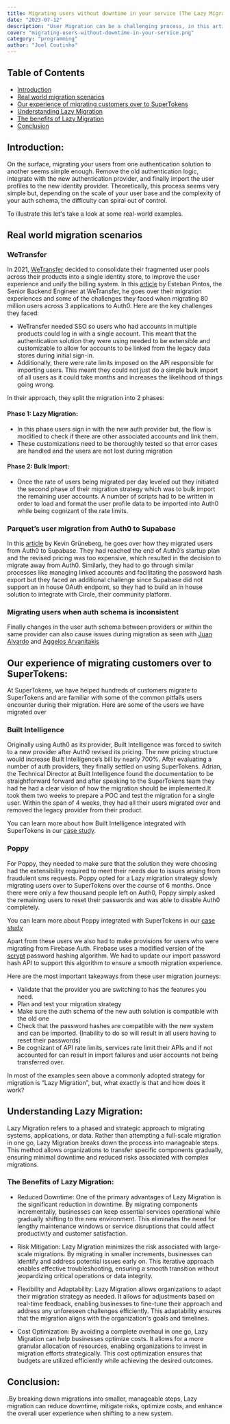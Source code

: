 ```yaml
---
title: Migrating users without downtime in your service (The Lazy Migration Strategy)
date: "2023-07-12"
description: "User Migration can be a challenging process, in this article we go over some user migration scenarios and break down the lazy migration strategy"
cover: "migrating-users-without-downtime-in-your-service.png"
category: "programming"
author: "Joel Coutinho"
---
```


## Table of Contents

- [Introduction](#introduction)
- [Real world migration scenarios](#real-world-migration-scenarios)
- [Our experience of migrating customers over to SuperTokens](#our-experience-of-migrating-customers-over-to-supertokens)
- [Understanding Lazy Migration](#understanding-lazy-migration)
- [The benefits of Lazy Migration](#the-benefits-of-lazy-migration)
- [Conclusion](#conclusion) 


## Introduction:

On the surface, migrating your users from one authentication solution to another seems simple enough. Remove the old authentication logic, integrate with the new authentication provider, and finally import the user profiles to the new identity provider. Theoretically, this process seems very simple but, depending on the scale of your user base and the complexity of your auth schema, the difficulty can spiral out of control.

To illustrate this let's take a look at some real-world examples.

## Real world migration scenarios

### WeTransfer

In 2021, [WeTransfer](https://wetransfer.com/) decided to consolidate their fragmented user pools across their products into a single identity store, to improve the user experience and unify the billing system. In this [article](https://wetransfer.com/engineering/migrating-millions-of-users-to-auth0-without-downtime/) by Esteban Pintos, the Senior Backend Engineer at WeTransfer, he goes over their migration experiences and some of the challenges they faced when migrating 80 million users across 3 applications to Auth0. Here are the key challenges they faced:

- WeTransfer needed SSO so users who had accounts in multiple products could log in with a single account. This meant that the authentication solution they were using needed to be extensible and customizable to allow for accounts to be linked from the legacy data stores during initial sign-in.
- Additionally, there were rate limits imposed on the APi responsible for importing users. This meant they could not just do a simple bulk import of all users as it could take months and increases the likelihood of things going wrong.

In  their approach, they split the migration into 2 phases:

#### Phase 1: Lazy Migration:
- In this phase users sign in with the new auth provider but, the flow is modified to check if there are other associated accounts and link them.
- These customizations need to be thoroughly tested so that error cases are handled and the users are not lost during migration
#### Phase 2: Bulk Import:
- Once the rate of users being migrated per day leveled out they initiated the second phase of their migration strategy which was to bulk import the remaining user accounts. A number of scripts had to be written in order to load and format the user profile data to be imported into Auth0 while being cognizant of the rate limits.

### Parquet’s user migration from Auth0 to Supabase
In this [article](https://kevcodez.medium.com/migrating-125-000-users-from-auth0-to-supabase-81c0568de307) by Kevin Grüneberg, he goes over how they migrated users from Auth0 to Supabase. They had reached the end of Auth0’s startup plan and the revised pricing was too expensive, which resulted in the decision to migrate away from Auth0. Similarly, they had to go through similar processes like managing linked accounts and facilitating the password hash export but they faced an additional challenge since Supabase did not support an in house OAuth endpoint, so they had to build an in house solution to integrate with Circle, their community platform.

### Migrating users when auth schema is inconsistent
Finally changes in the user auth schema between providers or within the same provider can also cause issues during migration as seen with [Juan Alvardo](https://twitter.com/Jalvarado91/status/1653740848889180164) and [Aggelos Arvanitakis](https://twitter.com/AggArvanitakis/status/1218429561404370944)


## Our experience of migrating customers over to SuperTokens:

At SuperTokens, we have helped hundreds of customers migrate to SuperTokens and are familiar with some of the common pitfalls users encounter during their migration. Here are some of the users we have migrated over

### Built Intelligence

Originally using Auth0 as its provider, Built Intelligence was forced to switch to a new provider after Auth0 revised its pricing. The new pricing structure would increase Built Intelligence’s bill by nearly 700%.  After evaluating a number of auth providers, they finally settled on using SuperTokens. Adrian, the Technical Director at Built Intelligence found the  documentation to be straightforward forward and after speaking to the SuperTokens team they had he had a clear vision of how the migration should be implemented.It took them two weeks to prepare a POC and test the migration for a single user. Within the span of 4 weeks, they had all their users migrated over and removed the legacy provider from their product.

You can learn more about how Built Intelligence integrated with SuperTokens in our [case study](https://supertokens.com/customers/builtintelligence).

### Poppy
For Poppy, they needed to make sure that the solution they were choosing had the extensibility required to meet their needs due to issues arising from fraudulent sms requests. Poppy opted for a Lazy migration strategy slowly migrating users over to SuperTokens over the course of 6 months. Once there were only a few thousand people left on Auth0, Poppy simply asked the remaining users to reset their passwords and was able to disable Auth0 completely.

You can learn more about Poppy integrated with SuperTokens in our [case study](https://supertokens.com/customers/poppy)


Apart from these users we also had to make provisions for users who were migrating from Firebase Auth. Firebase uses a modified version of the [scrypt](https://en.wikipedia.org/wiki/Scrypt) password hashing algorithm. We had to update our import password hash API to support this algorithm to ensure a smooth migration experience.

Here are the most important takeaways from these user migration journeys:

- Validate that the provider you are switching to has the features you need.
- Plan and test your migration strategy
- Make sure the auth schema of the new auth solution is compatible with the old one
- Check that the password hashes are compatible with the new system and can be imported. (Inability to do so will result in all users having to reset their passwords)
- Be cognizant of API rate limits, services rate limit their APIs and if not accounted for can result in import failures and user accounts not being transferred over.


In most of the examples seen above a commonly adopted strategy for migration is “Lazy Migration”, but, what exactly is that and how does it work?

## Understanding Lazy Migration:
Lazy Migration refers to a phased and strategic approach to migrating systems, applications, or data. Rather than attempting a full-scale migration in one go, Lazy Migration breaks down the process into manageable steps. This method allows organizations to transfer specific components gradually, ensuring minimal downtime and reduced risks associated with complex migrations.

### The Benefits of Lazy Migration:
- Reduced Downtime: One of the primary advantages of Lazy Migration is the significant reduction in downtime. By migrating components incrementally, businesses can keep essential services operational while gradually shifting to the new environment. This eliminates the need for lengthy maintenance windows or service disruptions that could affect productivity and customer satisfaction.

- Risk Mitigation: Lazy Migration minimizes the risk associated with large-scale migrations. By migrating in smaller increments, businesses can identify and address potential issues early on. This iterative approach enables effective troubleshooting, ensuring a smooth transition without jeopardizing critical operations or data integrity.

- Flexibility and Adaptability: Lazy Migration allows organizations to adapt their migration strategy as needed. It allows for adjustments based on real-time feedback, enabling businesses to fine-tune their approach and address any unforeseen challenges efficiently. This adaptability ensures that the migration aligns with the organization's goals and timelines.

- Cost Optimization: By avoiding a complete overhaul in one go, Lazy Migration can help businesses optimize costs. It allows for a more granular allocation of resources, enabling organizations to invest in migration efforts strategically. This cost optimization ensures that budgets are utilized efficiently while achieving the desired outcomes.

## Conclusion:
.By breaking down migrations into smaller, manageable steps, Lazy migration can reduce downtime, mitigate risks, optimize costs, and enhance the overall user experience when shifting to a new system.


